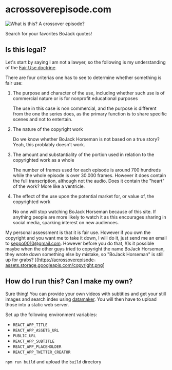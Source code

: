 # acrossoverepisode.com

![What is this? A crossover episode?](https://acrossoverepisode-assets.storage.googleapis.com/twitter_card.png)

Search for your favorites BoJack quotes!

## Is this legal?

Let's start by saying I am not a lawyer, so the following is my understanding
of the [Fair Use doctrine](https://en.wikipedia.org/wiki/Fair_use).

There are four criterias one has to see to determine whether something is fair
use:

1. The purpose and character of the use, including whether such use is of
   commercial nature or is for nonprofit educational purposes

   The use in this case is non commercial, and the purpose is different from
   the one the series does, as the primary function is to share specific scenes
   and not to entertain.

2. The nature of the copyright work

   Do we know whether BoJack Horseman is not based on a true story?
   Yeah, this problably doesn't work.

3. The amount and substantiality of the portion used in relation to the
   copyrighted work as a whole

   The number of frames used for each episode is around 700 hundreds while the
   whole episode is over 30.000 frames. However it does contain the full
   transcription, although not the audio. Does it contain the "heart" of the
   work? More like a ventricle.

4. The effect of the use upon the potential market for, or value of, the
   copyrighted work

   No one will stop watching BoJack Horseman because of this site. If anything
   people are more likely to watch it as this encourages sharing in social
   media, sparking interest on new audiences.

My personal assessment is that it is fair use. However if you own the copyright
and you want me to take it down, I will do it, just send me an email to
[seppo0010@gmail.com](seppo0010@gmail.com). However before you do that, 
!(Is it possible maybe when the other guys tried to copyright the name BoJack
Horseman, they wrote down something else by mistake, so "BoJack Horseman" is
still up for grabs?
)[https://acrossoverepisode-assets.storage.googleapis.com/copyright.png]

## How do I run this? Can I make my own?

Sure thing! You can provide your own videos with subtitles and get your still
images and search index using
[datamaker](https://github.com/seppo0010/isthisacrossoverepisode.com-datamaker/).
You will then have to upload those into a static web server.

Set up the following environment variables:
* `REACT_APP_TITLE`
* `REACT_APP_ASSETS_URL`
* `PUBLIC_URL`
* `REACT_APP_SUBTITLE`
* `REACT_APP_PLACEHOLDER`
* `REACT_APP_TWITTER_CREATOR`

`npm run build` and upload the `build` directory
